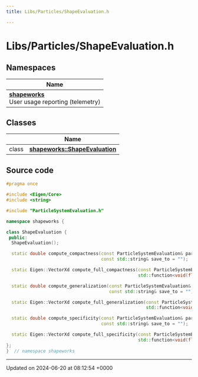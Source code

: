 ```yaml
---
title: Libs/Particles/ShapeEvaluation.h

---
```


# Libs/Particles/ShapeEvaluation.h



## Namespaces

| Name           |
| -------------- |
| **[shapeworks](../Namespaces/namespaceshapeworks.md)** <br>User usage reporting (telemetry)  |

## Classes

|                | Name           |
| -------------- | -------------- |
| class | **[shapeworks::ShapeEvaluation](../Classes/classshapeworks_1_1ShapeEvaluation.md)**  |




## Source code

```cpp
#pragma once

#include <Eigen/Core>
#include <string>

#include "ParticleSystemEvaluation.h"

namespace shapeworks {

class ShapeEvaluation {
 public:
  ShapeEvaluation();

  static double compute_compactness(const ParticleSystemEvaluation& particle_system, int num_modes,
                                    const std::string& save_to = "");

  static Eigen::VectorXd compute_full_compactness(const ParticleSystemEvaluation& particle_system,
                                                  std::function<void(float)> progress_callback = nullptr);

  static double compute_generalization(const ParticleSystemEvaluation& particle_system, int num_modes,
                                       const std::string& save_to = "");

  static Eigen::VectorXd compute_full_generalization(const ParticleSystemEvaluation& particle_system,
                                                     std::function<void(float)> progress_callback = nullptr);

  static double compute_specificity(const ParticleSystemEvaluation& particle_system, int num_mode,
                                    const std::string& save_to = "");

  static Eigen::VectorXd compute_full_specificity(const ParticleSystemEvaluation& particle_system,
                                                  std::function<void(float)> progress_callback = nullptr);
};
}  // namespace shapeworks
```


-------------------------------

Updated on 2024-06-20 at 08:12:54 +0000

